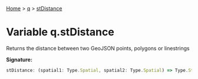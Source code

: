 [Home](../../../index.md) &gt; [q](../../q.md) &gt; [stDistance](./stdistance.md)

# Variable q.stDistance

Returns the distance between two GeoJSON points, polygons or linestrings

<b>Signature:</b>

```typescript
stDistance: (spatial1: Type.Spatial, spatial2: Type.Spatial) => Type.StDistance
```
